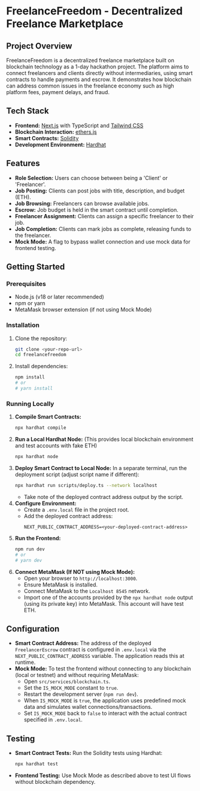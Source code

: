 # FreelanceFreedom - Decentralized Freelance Marketplace

## Project Overview

FreelanceFreedom is a decentralized freelance marketplace built on blockchain technology as a 1-day hackathon project. The platform aims to connect freelancers and clients directly without intermediaries, using smart contracts to handle payments and escrow. It demonstrates how blockchain can address common issues in the freelance economy such as high platform fees, payment delays, and fraud.

## Tech Stack

*   **Frontend:** [Next.js](https://nextjs.org/) with TypeScript and [Tailwind CSS](https://tailwindcss.com/)
*   **Blockchain Interaction:** [ethers.js](https://docs.ethers.io/)
*   **Smart Contracts:** [Solidity](https://docs.soliditylang.org/)
*   **Development Environment:** [Hardhat](https://hardhat.org/)

## Features

*   **Role Selection:** Users can choose between being a 'Client' or 'Freelancer'.
*   **Job Posting:** Clients can post jobs with title, description, and budget (ETH).
*   **Job Browsing:** Freelancers can browse available jobs.
*   **Escrow:** Job budget is held in the smart contract until completion.
*   **Freelancer Assignment:** Clients can assign a specific freelancer to their job.
*   **Job Completion:** Clients can mark jobs as complete, releasing funds to the freelancer.
*   **Mock Mode:** A flag to bypass wallet connection and use mock data for frontend testing.

## Getting Started

### Prerequisites

*   Node.js (v18 or later recommended)
*   npm or yarn
*   MetaMask browser extension (if not using Mock Mode)

### Installation

1.  Clone the repository:
    ```bash
    git clone <your-repo-url>
    cd freelancefreedom
    ```
2.  Install dependencies:
    ```bash
    npm install
    # or
    # yarn install
    ```

### Running Locally

1.  **Compile Smart Contracts:**
    ```bash
    npx hardhat compile
    ```
2.  **Run a Local Hardhat Node:**
    (This provides local blockchain environment and test accounts with fake ETH)
    ```bash
    npx hardhat node
    ```
3.  **Deploy Smart Contract to Local Node:**
    In a separate terminal, run the deployment script (adjust script name if different):
    ```bash
    npx hardhat run scripts/deploy.ts --network localhost 
    ```
    *   Take note of the deployed contract address output by the script.
4.  **Configure Environment:**
    *   Create a `.env.local` file in the project root.
    *   Add the deployed contract address:
        ```
        NEXT_PUBLIC_CONTRACT_ADDRESS=<your-deployed-contract-address>
        ```
5.  **Run the Frontend:**
    ```bash
    npm run dev
    # or
    # yarn dev
    ```
6.  **Connect MetaMask (If NOT using Mock Mode):**
    *   Open your browser to `http://localhost:3000`.
    *   Ensure MetaMask is installed.
    *   Connect MetaMask to the `Localhost 8545` network.
    *   Import one of the accounts provided by the `npx hardhat node` output (using its private key) into MetaMask. This account will have test ETH.

## Configuration

*   **Smart Contract Address:** The address of the deployed `FreelancerEscrow` contract is configured in `.env.local` via the `NEXT_PUBLIC_CONTRACT_ADDRESS` variable. The application reads this at runtime.
*   **Mock Mode:** To test the frontend without connecting to any blockchain (local or testnet) and without requiring MetaMask:
    *   Open `src/services/blockchain.ts`.
    *   Set the `IS_MOCK_MODE` constant to `true`.
    *   Restart the development server (`npm run dev`).
    *   When `IS_MOCK_MODE` is `true`, the application uses predefined mock data and simulates wallet connections/transactions.
    *   Set `IS_MOCK_MODE` back to `false` to interact with the actual contract specified in `.env.local`.

## Testing

*   **Smart Contract Tests:** Run the Solidity tests using Hardhat:
    ```bash
    npx hardhat test
    ```
*   **Frontend Testing:** Use Mock Mode as described above to test UI flows without blockchain dependency.
